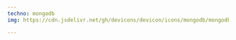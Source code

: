 ```yaml
---
techno: mongodb
img: https://cdn.jsdelivr.net/gh/devicons/devicon/icons/mongodb/mongodb-plain-wordmark.svg

---
```

